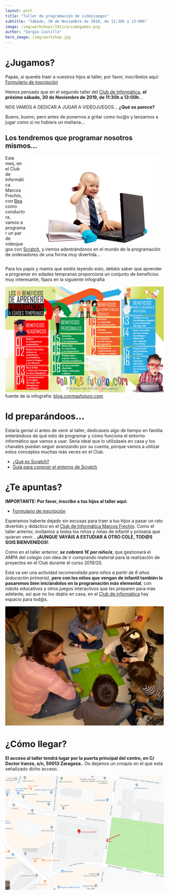 ```yaml
---
layout: post
title: "Taller de programación de videojuegos"
subtitle: "Sábado, 30 de Noviembre de 2019, de 11:30h a 13:00h"
image: /img/workshops/1911/arcadegames.png
author: "Sergio Castillo"
hero_image: /img/workshop.jpg
---
```


# ¿Jugamos?

Papás, si queréis traer a vuestros hijos al taller, por favor, inscríbelos aquí: [Formulario de inscripción](https://forms.gle/4pQPxtCaKbJG1ebz9)

Hemos pensado que en el segundo taller del [Club de Informática](/), **el próximo sábado, 30 de Noviembre de 2019, de 11:30h a 13:00h**... 

NOS VAMOS A DEDICAR A JUGAR A VIDEOJUEGOS...  **¿Qué os parece?**

Bueno, bueno, pero antes de ponernos a gritar como loc@s y lanzarnos a jugar como si no hubiera un mañana...

## Los tendremos que programar nosotros mismos...

<div style="float: right; margin-right: 15px">
<img src="img/workshops/1911/bebeprogrammer.jpg" alt="¿Programamos?" />
</div>

Este mes, en el Club de Informática Marcos Frechín, con [Bea](http://twitter.com/beatrizremiro) como conductora, vamos a programar un par de videojuegos con [Scratch](https://scratch.mit.edu/about), y iremos adentrándonos en el mundo de la programación de ordenadores de una forma muy divertida...

<div style="clear: both" ></div>

Para los papis y mamis que estéis leyendo esto, debéis saber que aprender a programar en edades tempranas proporciona un conjunto de beneficios muy interesante, fijaos en la siguiente infografía

![Beneficios de aprender a programar a edades tempranas](/img/workshops/1911/beneficiosprogram.jpg)
fuente de la infografía: [blog.conmasfuturo.com](http://blog.conmasfuturo.com/16-beneficios-de-aprender-programacion-a-edades-tempranas)

# Id preparándoos...
Estaría genial si antes de venir al taller, dedicaseis algo de tiempo en familia enterándoos de qué esto de programar y cómo funciona el entorno informático que vamos a usar. Sería ideal que lo utilizáseis en casa y los chavales puedan seguir avanzando por su cuenta, porque vamos a utilizar estos conceptos muchas más veces en el Club.

- [¿Qué es Scratch?](https://scratch.mit.edu/parents/)
- [Guía para conocer el entorno de Scratch](/docs/workshops/1911/Guía-para-conocer-sobre-el-entorno-de-Scratch-3.pdf)

# ¿Te apuntas?

**IMPORTANTE: Por favor, inscribe a tus hijos al taller aquí:**

- [Formulario de inscripción](https://forms.gle/4pQPxtCaKbJG1ebz9)

Esperamos haberte dejado sin excusas para traer a tus hijos a pasar un rato divertido y didáctico en el [Club de Informática Marcos Frechín](/). Como el taller anterior, invitamos a todos los niños y niñas de infantil y primaria que quieran venir... **¡AUNQUE VAYÁIS A ESTUDIAR A OTRO COLE, TOD@S SOIS BIENVENIDOS!**. 

Como en el taller anterior, **_se cobrará 1€ por niño/a_**, que gestionará el AMPA del colegio con idea de ir comprando material para la realización de proyectos en el Club durante el curso 2019/20.

Esta va ser una actividad *recomendada para niños a partir de 6 años (educación primaria)*, **pero con los niños que vengan de infantil también lo pasaremos bien iniciándolos en la programación más elemental**, con robots educativos y otros juegos interactivos que les preparen para más adelante, así que no los dejéis en casa, en el [Club de informática](/) hay espacio para tod@s.

![Instrucciones básicas con robots educativos](/img/workshops/1901/infantil_raton.jpeg)

# ¿Cómo llegar?

**El acceso al taller tendrá lugar por la puerta principal del centro, en C/ Doctor Iranzo, s/n, 50013 Zaragoza.**. Os dejamos un croquis en el que está señalizado dicho acceso.

![Mapa acceso Marcos Frechín](/img/mapa_acceso.png)